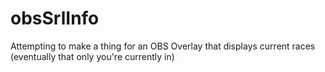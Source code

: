 # obsSrlInfo

Attempting to make a thing for an OBS Overlay that displays current races (eventually that only you're currently in)
